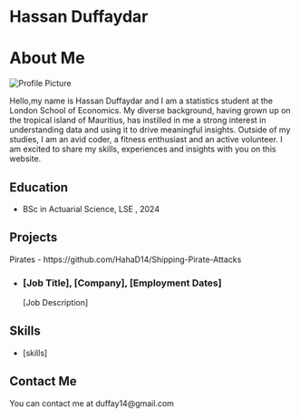 # Hassan Duffaydar
<link rel="icon" href="Favicon.ico" type="image/x-icon">
<html>
  <head>
    <title>Hassan Duffaydar</title>
  </head>
  <body>
    <h1>About Me</h1>
    <img src="profile-picture.jpg" alt="Profile Picture">
    <p>Hello,my name is Hassan Duffaydar and I am a statistics student at the London School of Economics. My diverse background, having grown up on the tropical island of Mauritius, has instilled in me a strong interest in understanding data and using it to drive meaningful insights. Outside of my studies, I am an avid coder, a fitness enthusiast and an active volunteer. I am excited to share my skills, experiences and insights with you on this website.</p>
    <h2>Education</h2>
    <ul>
      <li>BSc in Actuarial Science, LSE , 2024</li>
    </ul>
    <h2>Projects</h2>
    <p>Pirates - https://github.com/HahaD14/Shipping-Pirate-Attacks</p>
    <ul>
      <li>
        <h3>[Job Title], [Company], [Employment Dates]</h3>
        <p>[Job Description]</p>
      </li>
    </ul>
    <h2>Skills</h2>
    <ul>
      <li>[skills]</li>
    </ul>
    <h2>Contact Me</h2>
    <p>You can contact me at duffay14@gmail.com </p>
  </body>
</html>
